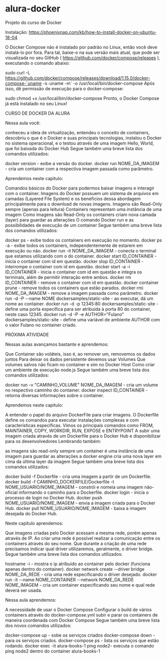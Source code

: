# alura-docker
Projeto do curso de Docker

Instalação:  https://phoenixnap.com/kb/how-to-install-docker-on-ubuntu-18-04

O Docker Compose não é instalado por padrão no Linux, então você deve instalá-lo por fora. Para tal, baixe-o na sua versão mais atual, que pode ser visualizada no seu GitHub ( https://github.com/docker/compose/releases ), executando o comando abaixo:

sudo curl -L https://github.com/docker/compose/releases/download/1.15.0/docker-compose-`uname -s`-`uname -m` -o /usr/local/bin/docker-compose
Após isso, dê permissão de execução para o docker-compose:

sudo chmod +x /usr/local/bin/docker-compose
Pronto, o Docker Compose já está instalado no seu Linux!




CURSO DE DOCKER DA ALURA

Nessa aula você:

conheceu a ideia de virtualização,
entendeu o conceito de containers,
descobriu o que é o Docker e suas principais tecnologias,
instalou o Docker no sistema operacional,
e o testou através de uma imagem Hello, World, que foi baixada do Docker Hub
Segue também uma breve lista dos comandos utilizados:

docker version - exibe a versão do docker.
docker run NOME_DA_IMAGEM - cria um container com a respectiva imagem passada como parâmetro.


Aprendemos neste capítulo:

Comandos básicos do Docker para podermos baixar imagens e interagir com o container.
Imagens do Docker possuem um sistema de arquivos em camadas (Layered File System) e os benefícios dessa abordagem principalmente para o download de novas imagens.
Imagens são Read-Only sempre (apenas para leitura)
Containers representam uma instância de uma imagem
Como imagens são Read-Only os containers criam nova camada (layer) para guardar as alterações
O comando Docker run e as possibilidades de execução de um container
Segue também uma breve lista dos comandos utilizados:

docker ps - exibe todos os containers em execução no momento.
docker ps -a - exibe todos os containers, independentemente de estarem em execução ou não.
docker run -it NOME_DA_IMAGEM - conecta o terminal que estamos utilizando com o do container.
docker start ID_CONTAINER - inicia o container com id em questão.
docker stop ID_CONTAINER - interrompe o container com id em questão.
docker start -a -i ID_CONTAINER - inicia o container com id em questão e integra os terminais, além de permitir interação entre ambos.
docker rm ID_CONTAINER - remove o container com id em questão.
docker container prune - remove todos os containers que estão parados.
docker rmi NOME_DA_IMAGEM - remove a imagem passada como parâmetro.
docker run -d -P --name NOME dockersamples/static-site - ao executar, dá um nome ao container.
docker run -d -p 12345:80 dockersamples/static-site - define uma porta específica para ser atribuída à porta 80 do container, neste caso 12345.
docker run -d -P -e AUTHOR="Fulano" dockersamples/static-site - define uma variável de ambiente AUTHOR com o valor Fulano no container criado.


PRÓXIMA ATIVIDADE

Nessas aulas avançamos bastante e aprendemos:

Que Container são voláteis, isso é, ao remover um, removemos os dados juntos
Para deixar os dados persistente devemos usar Volumes
Que volumes salvos não ficam no container e sim no Docker Host
Como criar um ambiente de execução node.js
Segue também uma breve lista dos comandos utilizados:

docker run -v "CAMINHO_VOLUME" NOME_DA_IMAGEM - cria um volume no respectivo caminho do container.
docker inspect ID_CONTAINER - retorna diversas informações sobre o container.

Aprendemos neste capítulo:

A entender o papel do arquivo DockerFile para criar imagens.
O Dockerfile define os comandos para executar instalações complexas e com características específicas.
Vimos os principais comandos como FROM, MAINTAINER, COPY, WORKDIR, RUN, EXPOSE e ENTRYPOINT
A subir uma imagem criada através de um Dockerfile para o Docker Hub e disponibilizar para os desenvolvedores
Lembrando também:

as imagens são read-only sempre
um container é uma instância de uma imagem
para guardar as alterações a docker engine cria uma nova layer em cima da última layer da imagem
Segue também uma breve lista dos comandos utilizados:

docker build -f Dockerfile - cria uma imagem a partir de um Dockerfile.
docker build -f CAMINHO_DOCKERFILE/Dockerfile -t NOME_USUARIO/NOME_IMAGEM - constrói e nomeia uma imagem não-oficial informando o caminho para o Dockerfile.
docker login - inicia o processo de login no Docker Hub.
docker push NOME_USUARIO/NOME_IMAGEM - envia a imagem criada para o Docker Hub.
docker pull NOME_USUARIO/NOME_IMAGEM - baixa a imagem desejada do Docker Hub.

Neste capítulo aprendemos:

Que imagens criadas pelo Docker acessam a mesma rede, porém apenas através de IP.
Ao criar uma rede é possível realizar a comunicação entre os containers através do seu nome.
Que durante a criação de uma rede precisamos indicar qual driver utilizaremos, geralmente, o driver bridge.
Segue também uma breve lista dos comandos utilizados:

hostname -i - mostra o ip atribuído ao container pelo docker (funciona apenas dentro do container).
docker network create --driver bridge NOME_DA_REDE - cria uma rede especificando o driver desejado.
docker run -it --name NOME_CONTAINER --network NOME_DA_REDE NOME_IMAGEM - cria um container especificando seu nome e qual rede deverá ser usada.

Nessa aula aprendemos:

A necessidade de usar o Docker Compose
Configurar o build de vários containers através do docker-compose.yml
subir e parar os containers de maneira coordenada com Docker Compose
Segue também uma breve lista dos novos comandos utilizados:

docker-compose up - sobe os serviços criados
docker-compose down - para os serviços criados.
docker-compose ps - lista os serviços que estão rodando.
docker exec -it alura-books-1 ping node2- executa o comando ping node2 dentro do container alura-books-1
